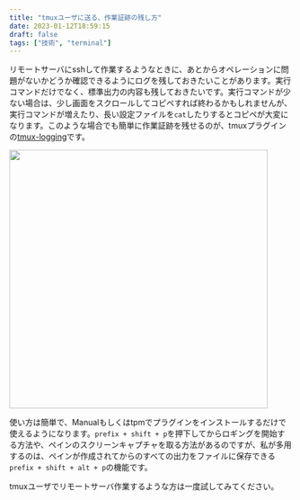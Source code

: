 ```yaml
---
title: "tmuxユーザに送る、作業証跡の残し方"
date: 2023-01-12T18:59:15
draft: false
tags: ["技術", "terminal"]
---
```

リモートサーバにsshして作業するようなときに、あとからオペレーションに問題がないかどうか確認できるようにログを残しておきたいことがあります。実行コマンドだけでなく、標準出力の内容も残しておきたいです。実行コマンドが少ない場合は、少し画面をスクロールしてコピペすれば終わるかもしれませんが、実行コマンドが増えたり、長い設定ファイルを`cat`したりするとコピペが大変になります。このような場合でも簡単に作業証跡を残せるのが、tmuxプラグインの[tmux-logging](https://github.com/tmux-plugins/tmux-logging)です。

<a href="https://github.com/tmux-plugins/tmux-logging"><img src="https://github-link-card.s3.ap-northeast-1.amazonaws.com/tmux-plugins/tmux-logging.png" width="460px"></a>

使い方は簡単で、Manualもしくはtpmでプラグインをインストールするだけで使えるようになります。`prefix + shift + p`を押下してからロギングを開始する方法や、ペインのスクリーンキャプチャを取る方法があるのですが、私が多用するのは、ペインが作成されてからのすべての出力をファイルに保存できる`prefix + shift + alt + p`の機能です。

tmuxユーザでリモートサーバ作業するような方は一度試してみてください。